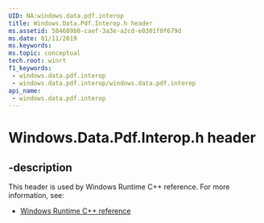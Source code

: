 ```yaml
---
UID: NA:windows.data.pdf.interop
title: Windows.Data.Pdf.Interop.h header
ms.assetid: 584689b0-caef-3a3e-a2cd-e0301f0f679d
ms.date: 01/11/2019
ms.keywords: 
ms.topic: conceptual
tech.root: winrt
f1_keywords:
 - windows.data.pdf.interop
 - windows.data.pdf.interop/windows.data.pdf.interop
api_name:
 - windows.data.pdf.interop
---
```


# Windows.Data.Pdf.Interop.h header


## -description

This header is used by Windows Runtime C++ reference. For more information, see:

- [Windows Runtime C++ reference](../_winrt/index.md)


